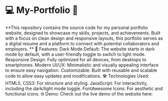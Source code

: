 # 💻 My-Portfolio 🌟
**This repository contains the source code for my personal portfolio website, designed to showcase my skills, projects, and achievements. Built with a focus on clean design and responsive layouts, this portfolio serves as a digital resume and a platform to connect with potential collaborators and employers.
**
🚀 Features:
Dark Mode Default: The website starts in dark mode by default, with a user-friendly toggle to switch to light mode.
Responsive Design: Fully optimized for all devices, from desktops to smartphones.
Modern UI/UX: Minimalistic and visually appealing interface to ensure easy navigation.
Customizable: Built with reusable and scalable code to allow easy updates and modifications.
🛠️ Technologies Used:
HTML5, CSS3: For structure and styling.
JavaScript: For interactivity, including the dark/light mode toggle.
FontAwesome Icons: For aesthetic and functional icons.
🌐 Demo:
Check out the live demo of the website here:

